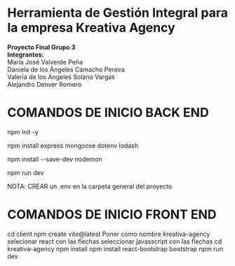 # Herramienta de Gestión Integral para la empresa Kreativa Agency

**Proyecto Final Grupo 3** <br>
**Integrantes:**<br>
María José Valverde Peña <br>
Daniela de los Ángeles Camacho Pereira <br>
Valeria de los Ángeles Solano Vargas <br>
Alejandro Denver Romero <br>

# COMANDOS DE INICIO BACK END

npm init -y

npm install express mongoose dotenv lodash

npm install --save-dev nodemon

npm run dev

NOTA: CREAR un .env en la carpeta general del proyecto

# COMANDOS DE INICIO FRONT END

cd client
npm create vite@latest
Poner como nombre kreativa-agency
selecionar react con las flechas
seleccionar javasscript con las flechas
cd kreativa-agency
npm install
npm install react-bootstrap bootstrap
npm run dev
